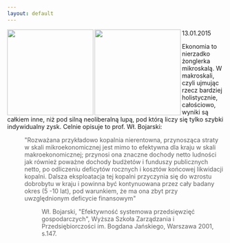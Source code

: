 ```yaml
---
layout: default
---
```

<img src="{{site.baseurl}}\articles\pictures\465.gornicy.jpg"  align="left" width="200"><img src="{{site.baseurl}}\articles\pictures\.jpg"  align="left" width="200"><!--220-->
<p>13.01.2015</p><p>Ekonomia to nierzadko żonglerka mikroskalą. W makroskali, czyli ujmując rzecz bardziej holistycznie, całościowo, wyniki są całkiem inne, niż pod silną neoliberalną lupą, pod którą liczy się tylko szybki indywidualny zysk. Celnie opisuje to prof. Wł. Bojarski:</p><blockquote style="margin: 0 0 0 40px; border: none; padding: 0px;"><p>"Rozważana przykładowo kopalnia nierentowna, przynosząca straty w skali mikroekonomicznej jest mimo to efektywna dla kraju w skali makroekonomicznej; przynosi ona znaczne dochody netto ludności jak również poważne dochody budżetów i funduszy publicznych netto, po odliczeniu deficytów rocznych i kosztów końcowej likwidacji kopalni. Dalsza eksploatacja tej kopalni przyczynia się do wzrostu dobrobytu w kraju i powinna być kontynuowana przez cały badany okres (5 -10 lat), pod warunkiem, że ma ona zbyt przy uwzględnionym deficycie finansowym"</p></blockquote>
<blockquote style="margin: 0 0 0 40px; border: none; padding: 0px;"><blockquote style="margin: 0 0 0 40px; border: none; padding: 0px;"><p>Wł. Bojarski, "Efektywność systemowa przedsięwzięć gospodarczych", Wyższa Szkoła Zarządzania i Przedsiębiorczości im. Bogdana Jańskiego, Warszawa 2001, s.147.</p></blockquote></blockquote>
